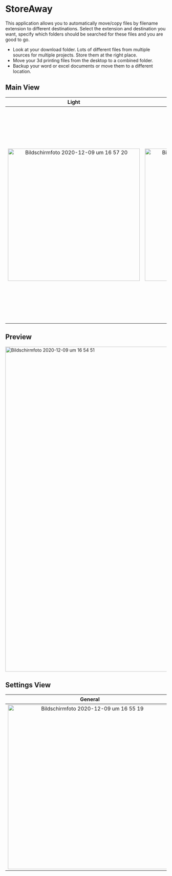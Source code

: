 # StoreAway
This application allows you to automatically move/copy files by filename extension to different destinations. Select the extension and destination you want, specify which folders should be searched for these files and you are good to go.

* Look at your download folder. Lots of different files from multiple sources for multiple projects. Store them at the right place. 
* Move your 3d printing files from the desktop to a combined folder. 
* Backup your word or excel documents or move them to a different location.

## Main View
Light             |  Dark |  Dark with details
:-------------------------:|:-------------------------:|:-------------------------:
<img width="412" alt="Bildschirmfoto 2020-12-09 um 16 57 20" src="https://user-images.githubusercontent.com/40243830/101653541-b50fe300-3a3f-11eb-9a01-d398a9c15717.png"> | <img width="412" alt="Bildschirmfoto 2020-12-09 um 16 56 59" src="https://user-images.githubusercontent.com/40243830/101653551-b7723d00-3a3f-11eb-8d7a-0513ba117f85.png"> | <img width="668" alt="Bildschirmfoto 2020-12-09 um 16 54 30" src="https://user-images.githubusercontent.com/40243830/101653568-bd681e00-3a3f-11eb-9350-cecb13f2f9b1.png"> |

## Preview
<img width="1012" alt="Bildschirmfoto 2020-12-09 um 16 54 51" src="https://user-images.githubusercontent.com/40243830/101653894-28b1f000-3a40-11eb-8680-2c17120547b5.png">

## Settings View
General             |  Mapping |   Watched Folders
:-------------------------:|:-------------------------:|:-------------------------:
<img width="512" alt="Bildschirmfoto 2020-12-09 um 16 55 19" src="https://user-images.githubusercontent.com/40243830/101653745-f30d0700-3a3f-11eb-87f8-bd308548618e.png"> | <img width="468" alt="Bildschirmfoto 2020-12-09 um 16 54 19" src="https://user-images.githubusercontent.com/40243830/101653758-f6a08e00-3a3f-11eb-9f06-ae2d512c4c2b.png"> | <img width="512" alt="Bildschirmfoto 2020-12-09 um 16 54 21" src="https://user-images.githubusercontent.com/40243830/101653761-f7d1bb00-3a3f-11eb-922f-a2aab9acb69d.png"> |




